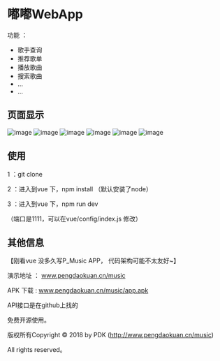 嘟嘟WebApp 
===============
功能 ： 
 + 歌手查询
 + 推荐歌单
 + 播放歌曲
 + 搜索歌曲
 + ...
 + ...


## 页面显示
![image](https://github.com/PDKSophia/P_Music/raw/master/image/login.jpg)
![image](https://github.com/PDKSophia/P_Music/raw/master/image/album.jpg)
![image](https://github.com/PDKSophia/P_Music/raw/master/image/list.jpg)
![image](https://github.com/PDKSophia/P_Music/raw/master/image/singer.jpg)
![image](https://github.com/PDKSophia/P_Music/raw/master/image/search.jpg)
![image](https://github.com/PDKSophia/P_Music/raw/master/image/search2.jpg)


## 使用
 1 ：git clone 

 2 ：进入到vue 下，npm install （默认安装了node）

 3 ：进入到vue 下，npm run dev

 （端口是1111，可以在vue/config/index.js 修改）
 
## 其他信息

【刚看vue 没多久写P_Music APP， 代码架构可能不太友好~】

演示地址 ： www.pengdaokuan.cn/music

APK 下载 : www.pengdaokuan.cn/music/app.apk

API接口是在github上找的

免费开源使用。

版权所有Copyright © 2018 by PDK (http://www.pengdaokuan.cn/music)

All rights reserved。

